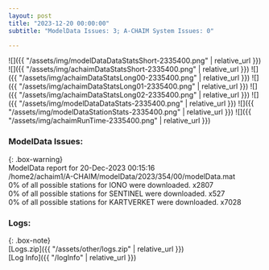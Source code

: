 ```yaml
---
layout: post
title: "2023-12-20 00:00:00"
subtitle: "ModelData Issues: 3; A-CHAIM System Issues: 0"

---
```


![]({{ "/assets/img/modelDataDataStatsShort-2335400.png" | relative_url }})
![]({{ "/assets/img/achaimDataStatsShort-2335400.png" | relative_url }})
![]({{ "/assets/img/achaimDataStatsLong00-2335400.png" | relative_url }})
![]({{ "/assets/img/achaimDataStatsLong01-2335400.png" | relative_url }})
![]({{ "/assets/img/achaimDataStatsLong02-2335400.png" | relative_url }})
![]({{ "/assets/img/modelDataDataStats-2335400.png" | relative_url }})
![]({{ "/assets/img/modelDataStationStats-2335400.png" | relative_url }})
![]({{ "/assets/img/achaimRunTime-2335400.png" | relative_url }})


### ModelData Issues:  
  
{: .box-warning}  
 ModelData report for 20-Dec-2023 00:15:16   
 /home2/achaim1/A-CHAIM/modelData/2023/354/00/modelData.mat   
 0% of all possible stations for IONO were downloaded. x2807   
 0% of all possible stations for SENTINEL were downloaded. x527   
 0% of all possible stations for KARTVERKET were downloaded. x7028   
  


### Logs:  
  
{: .box-note}  
[Logs.zip]({{ "/assets/other/logs.zip" | relative_url }})  
[Log Info]({{ "/logInfo" | relative_url }})  
